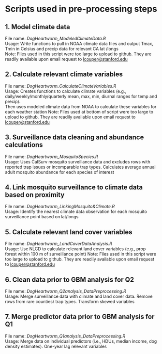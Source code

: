 # Scripts used in pre-processing steps #

## 1. Model climate data 
File name: *DogHeartworm_ModeledClimateData.R* <br/>
Usage: Write functions to pull in NOAA climate data files and output Tmax, Tmin in Celsius and precip data for relevant CA lat /longs <br/>
Note: Files used in this script were too large to upload to github. They are readily available upon email request to lcouper@stanford.edu

## 2. Calculate relevant climate variables
File name: *DogHeartworm_CalculateClimateVariables.R* <br/>
Usage: Creates functions to calculate climate variables (e.g., daily/weekly/monthly/quarterly mean, max, min, diurnal ranges for temp and precip).   
Then uses modeled climate data from NOAA to calculate these variables for each weather station
Note: Files used at bottom of script were too large to upload to github. They are readily available upon email request to lcouper@stanford.edu

## 3. Surveillance data cleaning and abundance calculations
File name: *DogHeartworm_MosquitoSpecies.R*  <br/>
Usage: Uses CalSurv mosquito surveillance data and excludes rows with reported trap issues or incomparable trap types. 
Calculates average annual adult mosquito abundance for each species of interest

## 4. Link mosquito surveillance to climate data based on proximity
File name: *DogHeartworm_LinkingMosquito&Climate.R* <br/>
Usage: Identify the nearest climate data observation for each mosquito surveillance point based on lat/longs

## 5. Calculate relevant land cover variables
File name: *DogHeartworm_LandCoverDataAnalysis.R* <br/>
Usage: Use NLCD to calculate relevant land cover variables (e.g., prop forest within 100 m of surveillance point)
Note: Files used in this script were too large to upload to github. They are readily available upon email request to lcouper@stanford.edu

## 6. Clean data prior to GBM analysis for Q2
File name: *DogHeartworm_Q2analysis_DataPreprocessing.R* <br/>
Usage: Merge surveillance data with climate and land cover data. Remove rows from rare counties/ trap types. Transform skewed variables

## 7. Merge predictor data prior to GBM analysis for Q1
File name: *DogHeartworm_Q1analysis_DataPreprocessing.R* <br/>
Usage: Merge data on individual predictors (i.e., HDUs, median income, dog density estimates). One-year lag relevant variables
